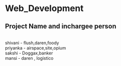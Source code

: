 # Web_Development


## Project Name and inchargee person <br>
<br>
shivani - flush,daren,foody <br>
priyanka - airspace,site,opium <br>
sakshi - Doggax,banker <br>
mansi - daren , logistico <br>

